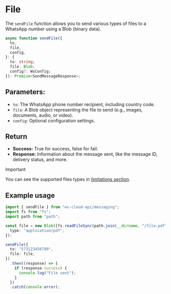 # File

[<Badge type="tip" text="api docs" />](https://developers.facebook.com/docs/whatsapp/cloud-api/reference/media)

The `sendFile` function allows you to send various types of files to a WhatsApp number using a Blob (binary data).

```ts
async function sendFile({
  to,
  file,
  config,
}: {
  to: string;
  file: Blob;
  config?: WsConfig;
}): Promise<SendMessageResponse>;
```

## Parameters:

- `to`: The WhatsApp phone number recipient, including country code.
- `file`: A Blob object representing the file to send (e.g., images, documents, audio, or video).
- `config`: Optional configuration settings.

## Return

- **Success:** True for success, false for fail.
- **Response:** Information about the message sent, like the message ID, delivery status, and more.

> [!IMPORTANT]
> You can see the supported files types in [limitations section](../limitations/media.md).

## Example usage

```ts
import { sendFile } from "ws-cloud-api/messaging";
import fs from "fs";
import path from "path";

const file = new Blob([fs.readFileSync(path.join(__dirname, "/file.pdf"))], {
  type: "application/pdf",
});

sendFile({
  to: "573123456789",
  file: file,
})
  .then((response) => {
    if (response.success) {
      console.log("File sent");
    }
  })
  .catch(console.error);
```